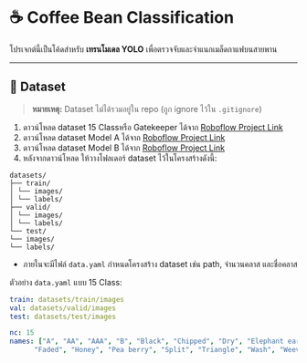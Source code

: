 # ☕ Coffee Bean Classification 

โปรเจกต์นี้เป็นโค้ดสำหรับ **เทรนโมเดล YOLO** เพื่อตรวจจับและจำแนกเมล็ดกาแฟบนสายพาน

---

## 📂 Dataset

> **หมายเหตุ:** Dataset ไม่ได้รวมอยู่ใน repo (ถูก ignore ไว้ใน `.gitignore`)

1. ดาวน์โหลด dataset 15 Classหรือ Gatekeeper ได้จาก [Roboflow Project Link](https://universe.roboflow.com/chetsada-rngwe/coffee-bean-webcam)
2. ดาวน์โหลด dataset Model A ได้จาก [Roboflow Project Link](https://universe.roboflow.com/chetsada-rngwe/coffee-bean-webcam-good-b2oel)
3. ดาวน์โหลด dataset Model B ได้จาก [Roboflow Project Link](https://universe.roboflow.com/chetsada-rngwe/coffee-bean-webcam-defect-nn0fe)
4. หลังจากดาวน์โหลด ให้วางโฟลเดอร์ dataset ไว้ในโครงสร้างดังนี้:

  
```
datasets/
├── train/
│ └── images/
│ └── labels/
├── valid/
│ └── images/
│ └── labels/
└── test/
└── images/
└── labels/
```

- ภายในจะมีไฟล์ `data.yaml` กำหนดโครงสร้าง dataset เช่น path, จำนวนคลาส และชื่อคลาส

ตัวอย่าง `data.yaml` แบบ 15 Class:
```yaml
train: datasets/train/images
val: datasets/valid/images
test: datasets/test/images

nc: 15
names: ["A", "AA", "AAA", "B", "Black", "Chipped", "Dry", "Elephant ear",
      "Faded", "Honey", "Pea berry", "Split", "Triangle", "Wash", "Weevil-infested"]
```



